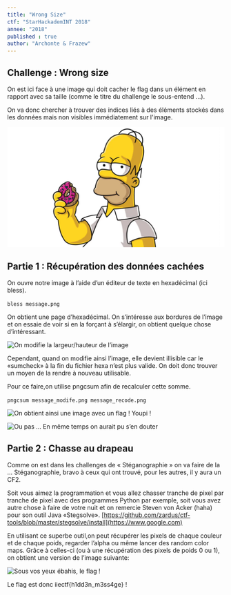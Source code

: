 ```yaml
---
title: "Wrong Size"
ctf: "StarHackademINT 2018"
annee: "2018"
published : true
author: "Archonte & Frazew"
---
```

## Challenge : Wrong size

On est ici face à une image qui doit cacher le flag dans un élément en rapport avec sa taille (comme le titre du challenge le sous-entend …).

On va donc chercher à trouver des indices liés à des éléments stockés dans les données mais non visibles immédiatement sur l'image.

![Homer est content](/assets/images/backup_message.png)


## Partie 1 : Récupération des données cachées

On ouvre notre image à l’aide d’un éditeur de texte en hexadécimal (ici bless).

```bless message.png```

On obtient une page d’hexadécimal. On s’intéresse aux bordures de l’image et on essaie de voir si en la forçant à s’élargir, on obtient quelque chose d’intéressant.

![On modifie la largeur/hauteur de l’image](/assets/images/placeholder.png)

Cependant, quand on modifie ainsi l’image, elle devient illisible car le «sumcheck» à la fin du fichier hexa n’est plus valide. On doit donc trouver un moyen de la rendre à nouveau utilisable.

Pour ce faire,on utilise pngcsum afin de recalculer cette somme.

`pngcsum message_modife.png message_recode.png`

![On obtient ainsi une image avec un flag ! Youpi !](/assets/images/message_out.png)

![Ou pas … En même temps on aurait pu s’en douter](/assets/images/fail.png)

## Partie 2 : Chasse au drapeau

Comme on est dans les challenges de « Stéganographie » on va faire de la ... 
Stéganographie, bravo à ceux qui ont trouvé, pour les autres, il y aura un CF2.

Soit vous aimez la programmation et vous allez chasser tranche de pixel par tranche de pixel avec des programmes Python par exemple, soit vous avez autre chose à faire de votre nuit et on remercie Steven von Acker (haha) pour son outil Java «Stegsolve».
[https://github.com/zardus/ctf-tools/blob/master/stegsolve/install](https://www.google.com)

En utilisant ce superbe outil,on peut récupérer les pixels de chaque couleur et de chaque poids, regarder l’alpha ou même lancer des random color maps. Grâce à celles-ci (ou à une récupération des pixels de poids 0 ou 1), on obtient une version de l’image suivante:

![Sous vos yeux ébahis, le flag !](/assets/images/solution_random.png)

Le flag est donc iiectf{h1dd3n_m3ss4ge} !
